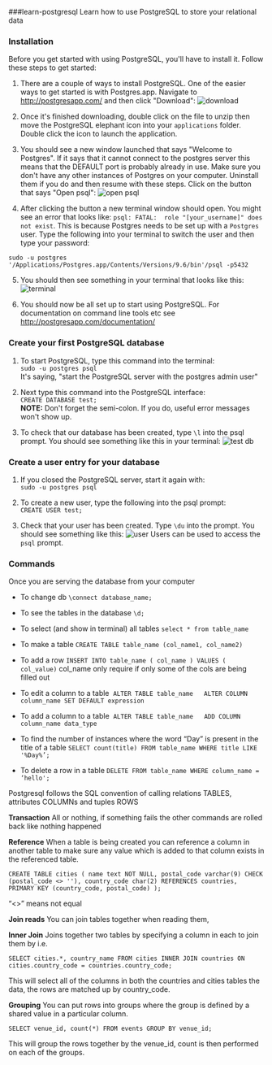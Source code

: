 
###learn-postgresql
Learn how to use PostgreSQL to store your relational data

### Installation
Before you get started with using PostgreSQL, you'll have to install it.
Follow these steps to get started:

1. There are a couple of ways to install PostgreSQL. One of the easier ways to
get started is with Postgres.app. Navigate to http://postgresapp.com/ and then
click "Download":
![download](https://cloud.githubusercontent.com/assets/12450298/19641848/6d3cfa4a-99da-11e6-858f-3ff2ada026be.png)

2. Once it's finished downloading, double click on the file to unzip then move
the PostgreSQL elephant icon into your `applications` folder. Double click the
icon to launch the application.

3. You should see a new window launched that says "Welcome to Postgres". If it
says that it cannot connect to the postgres server this means that the DEFAULT
port is probably already in use. Make sure you don't have any other instances of
Postgres on your computer. Uninstall them if you do and then resume with these
steps. Click on the button that says "Open psql":
![open psql](https://cloud.githubusercontent.com/assets/12450298/19642044/463eceae-99db-11e6-8907-bb3a6cc532a7.png)

4. After clicking the button a new terminal window should open. You might see an
error that looks like: `psql: FATAL:  role "[your_username]" does not exist`.
This is because Postgres needs to be set up with a `Postgres` user. Type the
following into your terminal to switch the user and then type your password:

`sudo -u postgres '/Applications/Postgres.app/Contents/Versions/9.6/bin'/psql -p5432`

5. You should then see something in your terminal that looks like this:
![terminal](https://cloud.githubusercontent.com/assets/12450298/19642816/f8ac0c66-99de-11e6-87e2-db55e6abc27b.png)

6. You should now be all set up to start using PostgreSQL. For documentation on
command line tools etc see http://postgresapp.com/documentation/

### Create your first PostgreSQL database

1. To start PostgreSQL, type this command into the terminal:  
`sudo -u postgres psql`  
It's saying, "start the PostgreSQL server with the postgres admin user"

2. Next type this command into the PostgreSQL interface:  
`CREATE DATABASE test;`  
**NOTE:** Don't forget the semi-colon. If you do, useful error messages won't
show up.

3. To check that our database has been created, type `\l` into the psql prompt.
You should see something like this in your terminal:
![test db](https://cloud.githubusercontent.com/assets/12450298/19650613/ce278678-9a01-11e6-89ad-b124c0adcfe5.png)

### Create a user entry for your database

1. If you closed the PostgreSQL server, start it again with:  
`sudo -u postgres psql`  

2. To create a new user, type the following into the psql prompt:  
`CREATE USER test;`

3. Check that your user has been created. Type `\du` into the prompt. You should
see something like this:
![user](https://cloud.githubusercontent.com/assets/12450298/19650852/9c340708-9a02-11e6-8f06-75f1e30a86b3.png)
Users can be used to access the `psql` prompt. 

### Commands
Once you are serving the database from your computer

- To change db
`\connect database_name;`

- To see the tables in the database
`\d;`

- To select (and show in terminal) all tables
`select * from table_name`


- To make a table
`CREATE TABLE table_name (col_name1, col_name2)`

- To add a row
`INSERT INTO table_name ( col_name )
VALUES ( col_value)`
col_name only require if only some of the cols are being filled out

- To edit a column to a table 
`ALTER TABLE table_name
  ALTER COLUMN column_name SET DEFAULT expression`

- To add a column to a table 
`ALTER TABLE table_name
  ADD COLUMN column_name data_type`

- To find the number of instances where the word “Day” is present in the title of a table
`SELECT count(title) FROM table_name WHERE title LIKE '%Day%’;`

- To delete a row in a table
`DELETE FROM table_name
  WHERE column_name = ‘hello';`





Postgresql follows the SQL convention of calling relations TABLES, attributes COLUMNs and tuples ROWS

**Transaction**
All or nothing, if something fails the other commands are rolled back like nothing happened

**Reference**
When a table is being created you can reference a column in another table to make sure any value which is added to that column exists in the referenced table.

`CREATE TABLE cities (
  name text NOT NULL,
  postal_code varchar(9) CHECK (postal_code <> ''),
  country_code char(2) REFERENCES countries,
  PRIMARY KEY (country_code, postal_code)
);`

“<>” means not equal


**Join reads**
You can join tables together when reading them,

**Inner Join**
Joins together two tables by specifying a column in each to join them by i.e.

`SELECT cities.*, country_name
  FROM cities INNER JOIN countries
  ON cities.country_code = countries.country_code;`

This will select all of the columns in both the countries and cities tables the data, the rows are matched up by country_code.

**Grouping**
You can put rows into groups where the group is defined by a shared value in a particular column.

`SELECT venue_id, count(*)
  FROM events
  GROUP BY venue_id;`

This will group the rows together by the venue_id, count is then performed on each of the groups.
